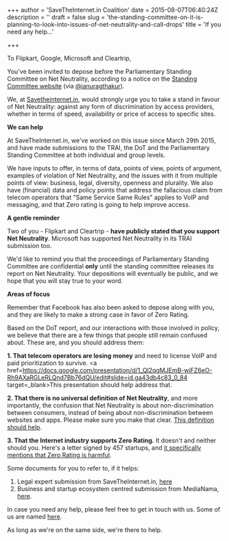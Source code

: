 +++
author = 'SaveTheInternet.in Coalition'
date = 2015-08-07T06:40:24Z
description = ''
draft = false
slug = 'the-standing-committee-on-it-is-planning-to-look-into-issues-of-net-neutrality-and-call-drops'
title = 'If you need any help...'

+++


To Flipkart, Google, Microsoft and Cleartrip,

You've been invited to depose before the Parliamentary Standing Committee on Net Neutrality, according to a notice on the <a href=http://164.100.47.134/lsscommittee/Information%20Technology/Meeting_notice/Notice%20-%20(24)%2011.08.15.pdf target=_blank>Standing Committee website</a> (via <a href=https://twitter.com/ianuragthakur/status/629539338083119105 target=_blank>@ianuragthakur</a>).

We, at <a href=http://www.savetheinternet.in>Savetheinternet.in</a>, would strongly urge you to take a stand in favour of Net Neutrality: against any form of discrimination by access providers, whether in terms of speed, availability or price of access to specific sites. 

**We can help**

At SaveTheInternet.in, we've worked on this issue since March 29th 2015, and have made submissions to the TRAI, the DoT and the Parliamentary Standing Committee at both individual and group levels. 

We have inputs to offer, in terms of data, points of view, points of argument, examples of violation of Net Neutrality, and the issues with it from multiple points of view: business, legal, diversity, openness and plurality. We also have (financial) data and policy points that address the fallacious claim from telecom operators that "Same Service Same Rules" applies to VoIP and messaging, and that Zero rating is going to help improve access.

**A gentle reminder**

Two of you - Flipkart and Cleartrip - **have publicly stated that you support Net Neutrality**. Microsoft has supported Net Neutrality in its TRAI submission too.

We'd like to remind you that the proceedings of Parliamentary Standing Committee are confidential **only** until the standing committee releases its report on Net Neutrality. Your depositions will eventually be public, and we hope that you will stay true to your word.

**Areas of focus**

Remember that Facebook has also been asked to depose along with you, and they are likely to make a strong case in favor of Zero Rating. 

Based on the DoT report, and our interactions with those involved in policy, we believe that there are a few things that people still remain confused about. These are, and you should address them:

**1. That telecom operators are losing money** and need to license VoIP and paid prioritization to survive. <a href=https://docs.google.com/presentation/d/1_Ql2qgMJEmB-wiFZ6eO-Rh9AXaRGLeRLQnd7Bb76dQU/edit#slide=id.ga43db4c83_0_84 target=_blank>This presentation should help address that</a>.

**2. That there is no universal definition of Net Neutrality**, and more importantly, the confusion that Net Neutrality is about non-discrimination between consumers, instead of being about non-discrimination between websites and apps. Please make sure you make that clear. <a href=https://www.thisisnetneutrality.org/>This definition should help</a>.

**3. That the Internet industry supports Zero Rating.** It doesn't and neither should you. Here's a letter signed by 457 startups, and <a href=http://www.savetheinternet.in/startups/Startups-to-PM-Open-Internet.pdf>it specifically mentions that Zero Rating is harmful</a>. 

Some documents for you to refer to, if it helps: 
1. Legal expert submission from SaveTheInternet.in, <a href=https://docs.google.com/document/d/19gM0PfAbSOhoQO3assvG7qIsQtc0garjAZ2dFaguLjQ/edit>here</a> 
2. Business and startup ecosystem centred submission from MediaNama, <a href=http://www.trai.gov.in/Comments/cc/MediaNama.pdf>here</a>.

In case you need any help, please feel free to get in touch with us. Some of us are named <a href=http://blog.savetheinternet.in/the-people-behind-savetheinternet/>here</a>.

As long as we're on the same side, we're there to help.

